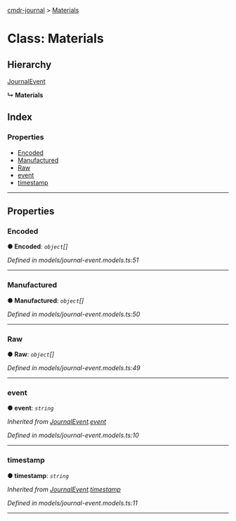 [cmdr-journal](../README.md) > [Materials](../classes/materials.md)



# Class: Materials

## Hierarchy


 [JournalEvent](journalevent.md)

**↳ Materials**







## Index

### Properties

* [Encoded](materials.md#encoded)
* [Manufactured](materials.md#manufactured)
* [Raw](materials.md#raw)
* [event](materials.md#event)
* [timestamp](materials.md#timestamp)



---
## Properties
<a id="encoded"></a>

###  Encoded

**●  Encoded**:  *`object`[]* 

*Defined in models/journal-event.models.ts:51*





___

<a id="manufactured"></a>

###  Manufactured

**●  Manufactured**:  *`object`[]* 

*Defined in models/journal-event.models.ts:50*





___

<a id="raw"></a>

###  Raw

**●  Raw**:  *`object`[]* 

*Defined in models/journal-event.models.ts:49*





___

<a id="event"></a>

###  event

**●  event**:  *`string`* 

*Inherited from [JournalEvent](journalevent.md).[event](journalevent.md#event)*

*Defined in models/journal-event.models.ts:10*





___

<a id="timestamp"></a>

###  timestamp

**●  timestamp**:  *`string`* 

*Inherited from [JournalEvent](journalevent.md).[timestamp](journalevent.md#timestamp)*

*Defined in models/journal-event.models.ts:11*





___


